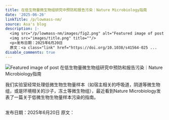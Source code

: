 ```yaml
---
title: 在低生物量微生物组研究中预防和报告污染｜Nature Microbiology指南
date: '2025-06-26'
linkTitle: /p/lowmass-nm/
source: Asa's blog
description: |-
  <img src="/p/lowmass-nm/images/fig2.png" alt="Featured image of post 在低生物量微生物组研究中预防和报告污染｜Nature Microbiology指南" /><p>我们实验室经常处理低微生物生物量样本（如宿主相关的呼吸道，阴道等微生物组，或是环境相关的沙子，冻土等微生物组），最近看到Nature Microbiology发表了一篇关于低微生物生物量样本污染的指南。</p>
  <img src="images/title.png" title=""/>
  <p>发布日期：2025年6月20日
  原文：<a class="link" href="https://doi.org/10.1038/s41564-025 ...
disable_comments: true
---
```

<img src="/p/lowmass-nm/images/fig2.png" alt="Featured image of post 在低生物量微生物组研究中预防和报告污染｜Nature Microbiology指南" /><p>我们实验室经常处理低微生物生物量样本（如宿主相关的呼吸道，阴道等微生物组，或是环境相关的沙子，冻土等微生物组），最近看到Nature Microbiology发表了一篇关于低微生物生物量样本污染的指南。</p>
<img src="images/title.png" title=""/>
<p>发布日期：2025年6月20日
原文：<a class="link" href="https://doi.org/10.1038/s41564-025 ...